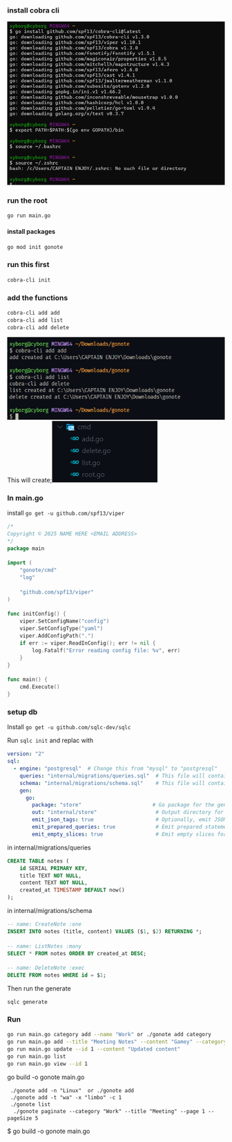 ### install cobra cli
![alt text](image.png)

### run the root
```bash
go run main.go
```


#### install packages
```bash
go mod init gonote
```
### run this first
```bash
cobra-cli init
```

### add the functions
```bash
cobra-cli add add
cobra-cli add list
cobra-cli add delete
```
![alt text](image-1.png)
This will create;![alt text](image-2.png)

### In main.go
install `go get -u github.com/spf13/viper`
```go
/*
Copyright © 2025 NAME HERE <EMAIL ADDRESS>
*/
package main

import (
	"gonote/cmd"
	"log"

	"github.com/spf13/viper"
)

func initConfig() {
	viper.SetConfigName("config")
	viper.SetConfigType("yaml")
	viper.AddConfigPath(".")
	if err := viper.ReadInConfig(); err != nil {
		log.Fatalf("Error reading config file: %v", err)
	}
}

func main() {
	cmd.Execute()
}
```

### setup db
Install `go get -u github.com/sqlc-dev/sqlc `

Run `sqlc init` and replac with
```yaml
version: "2"
sql:
  - engine: "postgresql"  # Change this from "mysql" to "postgresql"
    queries: "internal/migrations/queries.sql"  # This file will contain your SQL queries
    schema: "internal/migrations/schema.sql"    # This file will contain your schema (tables)
    gen:
      go:
        package: "store"                       # Go package for the generated code
        out: "internal/store"                   # Output directory for generated Go files
        emit_json_tags: true                    # Optionally, emit JSON tags
        emit_prepared_queries: true             # Emit prepared statements for safety
        emit_empty_slices: true                 # Emit empty slices for collections
```

in internal/migrations/queries
```sql
CREATE TABLE notes (
    id SERIAL PRIMARY KEY,
    title TEXT NOT NULL,
    content TEXT NOT NULL,
    created_at TIMESTAMP DEFAULT now()
);
```

in internal/migrations/schema
```sql
-- name: CreateNote :one
INSERT INTO notes (title, content) VALUES ($1, $2) RETURNING *;

-- name: ListNotes :many
SELECT * FROM notes ORDER BY created_at DESC;

-- name: DeleteNote :exec
DELETE FROM notes WHERE id = $1;

```

Then run the generate
```shell
sqlc generate
```

### Run
```bash
go run main.go category add --name "Work" or ./gonote add category 
go run main.go add --title "Meeting Notes" --content "Gamey" --category 1
go run main.go update --id 1 --content "Updated content"
go run main.go list
go run main.go view --id 1
```

go build -o gonote main.go
```shell
 ./gonote add -n "Linux"  or ./gonote add 
 ./gonote add -t "wa" -x "limbo" -c 1
 ./gonote list
  ./gonote paginate --category "Work" --title "Meeting" --page 1 --pageSize 5
 ```

 $ go build -o gonote main.go